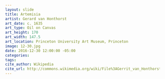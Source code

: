 ```yaml
---
layout: slide
title: Artemisia
artist: Gerard van Honthorst
art_date: c. 1635
art_type: Oil on Canvas
art_height: 170
art_width: 147.5
art_location: Princeton University Art Museum, Princeton
image: 12-30.jpg
date: 2016-12-30 12:00:00 -05:00
categories:
tags:
cite_author: Wikipedia
cite_url: http://commons.wikimedia.org/wiki/File%3AGerrit_van_Honthorst_-_Artemisia_-_Google_Art_Project.jpg
---
```

